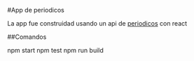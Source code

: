 #App de periodicos

La app fue construidad usando un api de [periodicos](https://newsapi.org/v2/) con react


##Comandos

npm start
npm test
npm run build